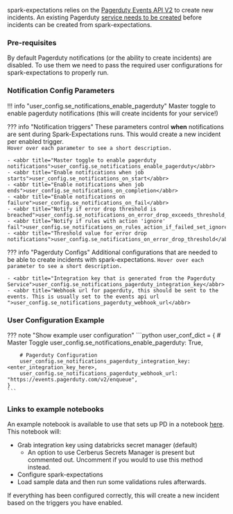 spark-expectations relies on the [Pagerduty Events API V2](https://developer.pagerduty.com/docs/events-api-v2-overview) to create new incidents. An existing Pagerduty [service needs to be created](https://support.pagerduty.com/main/docs/services-and-integrations#create-a-service) before incidents can be created from spark-expectations.

### Pre-requisites

By default Pagerduty notifications (or the ability to create incidents) are disabled. To use them we need to pass the required user configurations for spark-expectations to properly run. 

### Notification Config Parameters

!!! info "user_config.se_notifications_enable_pagerduty"
    Master toggle to enable pagerduty notifications (this will create incidents for your service!)


??? info "Notification triggers"
    These parameters control **when** notifications are sent during Spark-Expectations runs. This would create a new incident per enabled trigger.  
    `Hover over each parameter to see a short description.`
       
    - <abbr title="Master toggle to enable pagerduty notifications">user_config.se_notifications_enable_pagerduty</abbr>
    - <abbr title="Enable notifications when job starts">user_config.se_notifications_on_start</abbr>
    - <abbr title="Enable notifications when job ends">user_config.se_notifications_on_completion</abbr>
    - <abbr title="Enable notifications on failure">user_config.se_notifications_on_fail</abbr>
    - <abbr title="Notify if error drop threshold is breached">user_config.se_notifications_on_error_drop_exceeds_threshold_breach</abbr>
    - <abbr title="Notify if rules with action 'ignore' fail">user_config.se_notifications_on_rules_action_if_failed_set_ignore</abbr>
    - <abbr title="Threshold value for error drop notifications">user_config.se_notifications_on_error_drop_threshold</abbr>


??? info "Pagerduty Configs"
    Additional configurations that are needed to be able to create incidents with spark-expectations.
    `Hover over each parameter to see a short description.`

    - <abbr title="Integration key that is generated from the Pagerduty Service">user_config.se_notifications_pagerduty_integration_key</abbr>
    - <abbr title="Webhook url for pagerduty, this should be sent to the events. This is usually set to the events api url ">user_config.se_notifications_pagerduty_webhook_url</abbr>


### User Configuration Example

??? note "Show example user configuration"
    ```python
    user_conf_dict = {
        # Master Toggle
        user_config.se_notifications_enable_pagerduty: True,

        # Pagerduty Configuration
        user_config.se_notifications_pagerduty_integration_key: <enter_integration_key_here>,
        user_config.se_notifications_pagerduty_webhook_url: "https://events.pagerduty.com/v2/enqueue",
    }
    ```

### Links to example notebooks
An example notebook is available to use that sets up PD in a notebook [here]().
This notebook will:
- Grab integration key using databricks secret manager (default)
    - An option to use Cerberus Secrets Manager is present but commented out. Uncomment if you would to use this method instead.
- Configure spark-expectations
- Load sample data and then run some validations rules afterwards.

If everything has been configured correctly, this will create a new incident based on the triggers you have enabled. 

